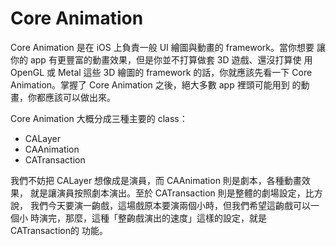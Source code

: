 Core Animation
==============

Core Animation 是在 iOS 上負責一般 UI 繪圖與動畫的 framework。當你想要
讓你的 app 有更豐富的動畫效果，但是你並不打算做套 3D 遊戲、還沒打算使
用 OpenGL 或 Metal 這些 3D 繪圖的 framework 的話，你就應該先看一下
Core Animation。掌握了 Core Animation 之後，絕大多數 app 裡頭可能用到
的動畫，你都應該可以做出來。

Core Animation 大概分成三種主要的 class：

- CALayer
- CAAnimation
- CATransaction

我們不妨把 CALayer 想像成是演員，而 CAAnimation 則是劇本，各種動畫效果，
就是讓演員按照劇本演出。至於 CATransaction 則是整體的劇場設定，比方說，
我們今天要演一齣戲，這場戲原本要演兩個小時，但我們希望這齣戲可以一個小
時演完，那麼，這種「整齣戲演出的速度」這樣的設定，就是 CATransaction的
功能。
